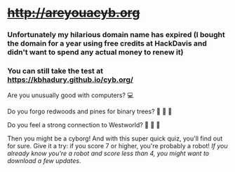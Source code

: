 # ~~http://areyouacyb.org~~

### Unfortunately my hilarious domain name has expired (I bought the domain for a year using free credits at HackDavis and didn't want to spend any actual money to renew it)
### You can still take the test at https://kbhadury.github.io/cyb.org/
Are you unusually good with computers? :computer: 

Do you forgo redwoods and pines for binary trees? :evergreen_tree: :evergreen_tree: :evergreen_tree:

Do you feel a strong connection to Westworld? :train: :horse: :cactus:

Then you might be a cyborg!  And with this super quick quiz, you'll find out for sure.  Give it a try: if you score 7 or higher, you're probably a robot!
_If you already know you're a robot and score less than 4, you might want to download a few updates_.
